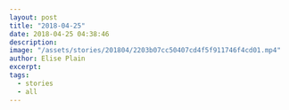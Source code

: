 ```yaml
---
layout: post
title: "2018-04-25"
date: 2018-04-25 04:38:46
description:
image: "/assets/stories/201804/2203b07cc50407cd4f5f911746f4cd01.mp4"
author: Elise Plain
excerpt:
tags:
  - stories
  - all
---
```



<p></p>
